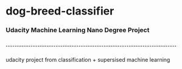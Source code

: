 # dog-breed-classifier
### Udacity Machine Learning Nano Degree Project 
##### ................................................................................................

udacity project from classification + supersised machine learning
